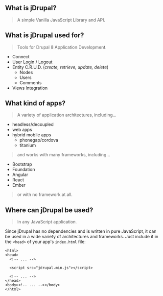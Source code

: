 ## What is jDrupal?

> A simple Vanilla JavaScript Library and API.

## What is jDrupal used for?

> Tools for Drupal 8 Application Development.

- Connect
- User Login / Logout
- Entity C.R.U.D. (*create, retrieve, update, delete*)
  - Nodes
  - Users
  - Comments
- Views Integration

## What kind of apps?

> A variety of application architectures, including...

- headless/decoupled
- web apps
- hybrid mobile apps
  - phonegap/cordova
  - titanium

> and works with many frameworks, including...

- Bootstrap
- Foundation
- Angular
- React
- Ember

> or with no framework at all.

## Where can jDrupal be used?

> In any JavaScript application.

Since jDrupal has no dependencies and is written in pure JavaScript, it can be used in a wide variety of architectures and frameworks. Just include it in the `<head>` of your app's `index.html` file:

```
<html>
<head>
  <!-- ... -->

  <script src="jdrupal.min.js"></script>
  
  <!-- ... -->
</head>
<body><!-- ... --></body>
</html>
```
